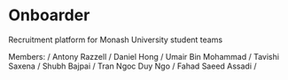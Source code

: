 # Onboarder
Recruitment platform for Monash University student teams


Members: /
Antony Razzell /
Daniel Hong /
Umair Bin Mohammad /
Tavishi Saxena /
Shubh Bajpai /
Tran Ngoc Duy Ngo /
Fahad Saeed Assadi /